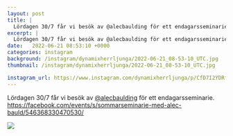```yaml
---
layout: post
title: |
  Lördagen 30/7 får vi besök av @alecbaulding för ett endagarsseminarie
excerpt: |
  Lördagen 30/7 får vi besök av @alecbaulding för ett endagarsseminarie. https://facebook.com/events/s/sommarseminarie-med-alec-bauld/546368330470530/
date:   2022-06-21 08:53:10 +0000
categories: instagram
background: /instagram/dynamixherrljunga/2022-06-21_08-53-10_UTC.jpg
thumbnail: /instagram/dynamixherrljunga/2022-06-21_08-53-10_UTC.jpg

instagram_url: https://www.instagram.com/dynamixherrljunga/p/CfD7I2YDRfw
---
```

Lördagen 30/7 får vi besök av [@alecbaulding](https://www.instagram.com/alecbaulding/) för ett endagarsseminarie. https://facebook.com/events/s/sommarseminarie-med-alec-bauld/546368330470530/



<img src='/www-dynamix-herrljunga/instagram/dynamixherrljunga/2022-06-21_08-53-10_UTC.jpg' class='img-fluid' />
